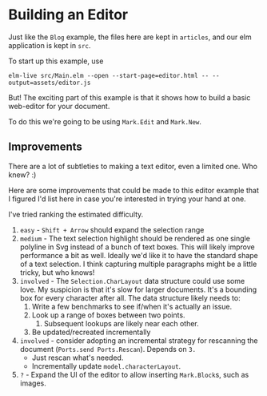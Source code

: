 # Building an Editor

Just like the `Blog` example, the files here are kept in `articles`, and our elm application is kept in `src`.

To start up this example, use 

```shell
elm-live src/Main.elm --open --start-page=editor.html -- --output=assets/editor.js
```

But! The exciting part of this example is that it shows how to build a basic web-editor for your document.

To do this we're going to be using `Mark.Edit` and `Mark.New`.


## Improvements

There are a lot of subtleties to making a text editor, even a limited one.  Who knew? :)

Here are some improvements that could be made to this editor example that I figured I'd list here in case you're interested in trying your hand at one.

I've tried ranking the estimated difficulty.

1. `easy` - `Shift + Arrow` should expand the selection range
2. `medium` - The text selection highlight should be rendered as one single polyline in Svg instead of a bunch of text boxes.  This will likely improve performance a bit as well. Ideally we'd like it to have the standard shape of a text selection. I think capturing multiple paragraphs might be a little tricky, but who knows!
3. `involved` - The `Selection.CharLayout` data structure could use some love.  My suspicion is that it's slow for larger documents.  It's a bounding box for every character after all.  The data structure likely needs to:
   1. Write a few benchmarks to see if/when it's actually an issue.
   2. Look up a range of boxes between two points.
      1. Subsequent lookups are likely near each other. 
   3. Be updated/recreated incrementally
4. `involved` - consider adopting an incremental strategy for rescanning the document (`Ports.send Ports.Rescan`).  Depends on `3.`
   - Just rescan what's needed.
   - Incrementally update `model.characterLayout`.
5. `?` - Expand the UI of the editor to allow inserting `Mark.Block`s, such as images. 
